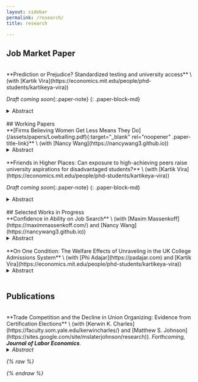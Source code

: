```yaml
---
layout: sidebar
permalink: /research/
title: research

---
```

<style>
  .paper-block-md { margin-top: 1.5rem; margin-bottom: 0.6rem; }
  .paper-block-md + details { margin-top: 0.2rem; }   /* gap before abstract */
  .paper-title-link { text-decoration: none; font-weight: 700; }
  .paper-title-link:hover { text-decoration: underline; }
  .paper-title-link:visited { color: #6f42c1; }
  .paper-title { font-weight: 700; color: inherit; }
  .paper-coauthors { margin-top: 0.2rem; display: inline-block; }
  .paper-note { display: inline-block; margin-top: 0.2rem; font-style: italic}
</style>

## Job Market Paper 
<br>
**Prediction or Prejudice? Standardized testing and university access** \
(with [Kartik Vira](https://economics.mit.edu/people/phd-students/kartikeya-vira)) 

_Draft coming soon_{:.paper-note}
{: .paper-block-md}

<details>
  <summary>Abstract</summary> 
  The use of screening algorithms such as standardized testing in university admissions is widely criticized for benefiting wealthy students and not accurately capturing the potential of low-income students. Does standardized testing inhibit opportunity? Our paper answers this question using a staggered elimination of pre-university testing requirements in favor of teacher-assigned grades in the UK. First, we find that low-income students become 3pp more likely to attend university, while enrollment among high-income students is unchanged. However, only 1 in 3 of these marginal students graduates on time. Despite this low graduation rate, students shifted into university see large private returns: they begin their careers at better firms and gain £50k&mdash;£100k in lifetime earnings, net of tuition fees. Second, we see upstream shifts beyond the university enrollment margin &mdash; affected low-income students are more likely to take academic-track subjects in high school and apply to university. Third, we show that standardized tests in our setting exhibit no calibration bias against low-income students, whereas teacher grades favor them. Taken together, our results indicate that switching from tests to teacher grades can expand opportunity for disadvantaged students even in the absence of calibration bias in tests. Our findings suggest that reducing testing barriers expanded educational investment earlier in the pipeline and delivered substantial long-run gains for marginal entrants.
</details> 

<br>
## Working Papers 
<br>
**[Firms Believing Women Get Less Means They Do](/assets/papers/Lowballing.pdf){:target="_blank" rel="noopener" .paper-title-link}** \
(with [Nancy Wang](https://nancywang3.github.io))

<details>
  <summary>Abstract</summary>
  This paper examines an employer-driven mechanism behind the early-career gender earnings gap using novel data on MIT graduates’ job offers and negotiation process. We document three key findings. First, women receive lower initial compensation offers than men within an employer-occupation. Second, this gap is entirely concentrated in non-salary components—signing bonus and equity—with no gap in base salary. Third, we find no gender differences in job search, and women negotiate as frequently and successfully as men. These findings also generalize to a national sample of high-skill workers in a dataset from Levels.fyi. To understand these patterns, we develop a model showing that a small number of discriminatory firms leads <em>all firms</em> in the market to lowball women in equilibrium. This market-wide gender gap is sustained through outside offers and cannot be closed by changes in worker behavior. We validate this mechanism using an incentivized resume evaluation experiment with recruiters, where we find that firms expect &mdash;other firms&mdash; to offer women less. Our results highlight the role of firm behavior—rather than worker decisions alone—in perpetuating gender pay disparities. 
</details>
<br>
**Friends in Higher Places: Can exposure to high-achieving peers raise university aspirations for disadvantaged students?** \
(with [Kartik Vira](https://economics.mit.edu/people/phd-students/kartikeya-vira))

_Draft coming soon_{:.paper-note}
{: .paper-block-md}
<details>
  <summary>Abstract</summary> 
  Elite university access in the UK remains highly unequal: low-income students are less likely to apply to and attend than equally qualified high-income peers, limiting access to elite careers. We show that this gap is partly due to perceptions of social fit, and that exposure to past attendees can close it. Using national administrative data, we exploit "breakthrough" events when a school first sends a student to a university, finding in an event study framework that applications from that school to that university subsequently rise by 30%. These marginal applicants are lower-income than the typical student at their university, graduate at typical rates, and earn £4,000 more annually than matched control students, indicating that access induced by exposure can promote upward mobility. To understand the mechanisms for exposure’s effects on applications, we conduct a field experiment in British schools. Randomly assigning students to view short videos of undergraduates discussing life at a university raises intended applications to that university. The treatment shifts students’ expectations of fitting in and making friends at the university, but not of admission or graduation, and does not provide students with durable connections to the attendees that they could make use of at university, isolating exposure’s effects on social confidence as a key mechanism. Our findings highlight perceptions of the social environment at top universities as a central barrier to access and illustrate that scalable exposure-based interventions can address this barrier.
</details> 

<br>
## Selected Works in Progress 
<br>
**Confidence in Ability on Job Search** \
(with [Maxim Massenkoff](https://maximmassenkoff.com/) and [Nancy Wang](https://nancywang3.github.io))
<details>
  <summary>Abstract</summary> 
  Inexperienced workers may have incorrect beliefs or diffuse priors on their abilities relative to the broader labor market, which may lead to overly restricted job search. Can a credible ability signal to high-skill workers augment job search behavior and improve worker allocation across firms? We partner with a large online interviewing platform that screens workers for employers in the tech sector and identifies exceptional users as “one of the best-performing coders on the platform,” communicates this fact to the worker, and subsequently offers them access to interview with select firms. Using a fuzzy regression discontinuity design around the exogenous performance threshold used to identify these users, we find evidence of increased and more ambitious job search as a result of the signal. Workers just above the threshold are 20pp more likely to switch jobs within a year, with effects concentrated among workers with less than 5 years of experience. Workers from lower-ranked universities who did not previously work at an elite firm see improved labor market outcomes 2-5 years after first using the platform -- these workers are 21pp more likely to work at an elite tech firm and work at companies with 12% higher expected compensation. We find that more than 85% of job switches occur off-platform, suggesting that access to interviews on the platform did not mediate these effects. Instead, our findings are consistent with increased and more ambitious worker search after receiving a credible signal about their ability, particularly among groups that were previously less likely to have considered these opportunities. Our next steps include generating measures of worker self-confidence from self-assessment and video recordings of interviews and characterizing worker-firm match quality.
</details> 
<br>
**On One Condition: The Welfare Effects of Unraveling in the UK College Admissions System** \
(with [Phi Adajar](https://padajar.com) and [Kartik Vira](https://economics.mit.edu/people/phd-students/kartikeya-vira))
<details>
  <summary>Abstract</summary> 
  The mid-2010s saw a rapid proliferation of offers to UK universities in which students were admitted regardless of their end-of-school test results, effectively shifting risk from students to universities. In this paper, we seek to understand the nature of this unraveling, with a focus towards universities’ incentives and the effects on students’ short- and long-term welfare using data from all UK college applications from 2012 to 2021. We find that these “unconditional offers” were given by lower-ranked universities and targeted towards higher-achieving students. Students with an unconditional offer are 4.5pp less likely to attend their top offer. This is consistent with students being shifted into lower-ranking universities and becoming “undermatched”. Simultaneously, college attendance increases; students with an unconditional offer are 12.4pp more likely to be matched to a college when compared to students with similar test scores and teacher evaluations. On the university side, these unconditional offers improve university yields and student composition, and correlational evidence shows that a university’s adoption of unconditional offers occurs in response to its competitors doing the same. We estimate a structural model of university offers to evaluate the nature of this competitive response and the implications for student welfare.
</details> 
<br>

## Publications
<br>
**Trade Competition and the Decline in Union Organizing: Evidence from Certification Elections** \
(with [Kerwin K. Charles](https://faculty.som.yale.edu/kerwincharles/) and [Matthew S. Johnson](https://sites.google.com/site/mslaterjohnson/research)). <em>Forthcoming<em>, <strong>Journal of Labor Economics</strong>. 
<details>
  <summary>Abstract</summary> 
  We assess whether and why trade competition partly explains the sharp decline in U.S. workers' attempts to organize labor unions in recent decades. We find that the swift rise of imports from China in the early 2000s led to substantially lower rates of union certification elections, both among workers in manufacturing industries directly exposed to imports and among workers indirectly exposed through their local labor market. Consistent with a simple model of workers' decision to seek union representation, direct exposure lowered the expected wage gain from unionization, whereas indirect exposure increased the cost of job loss, both of which discourage organizing.
</details> 

{% raw %}
<script>
  document.addEventListener('DOMContentLoaded', function () {
    // Track when any <details> is opened
    document.querySelectorAll('details').forEach(function (el) {
      el.addEventListener('toggle', function () {
        if (el.open) {
          const title = el.previousElementSibling ? el.previousElementSibling.innerText : 'Unnamed abstract';
          gtag('event', 'abstract_open', {
            event_category: 'Research',
            event_label: title.trim()
          });
        }
      });
    });
  });
</script>
{% endraw %}